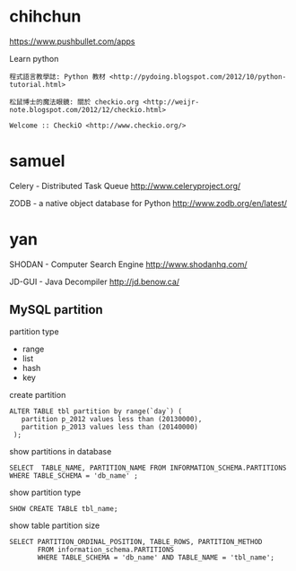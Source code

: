 # chihchun

  
<https://www.pushbullet.com/apps>  

Learn python

    程式語言教學誌: Python 教材 <http://pydoing.blogspot.com/2012/10/python-tutorial.html>  

    松鼠博士的魔法眼鏡: 關於 checkio.org <http://weijr-note.blogspot.com/2012/12/checkio.html>  

    Welcome :: CheckiO <http://www.checkio.org/>  

# samuel

Celery -  Distributed Task Queue
<http://www.celeryproject.org/>  

ZODB - a native object database for Python
<http://www.zodb.org/en/latest/>  

# yan

SHODAN - Computer Search Engine
<http://www.shodanhq.com/>  

JD-GUI - Java Decompiler
<http://jd.benow.ca/>  

## MySQL partition


partition type
* range
* list
* hash
* key

create partition


    ALTER TABLE tbl partition by range(`day`) (
       partition p_2012 values less than (20130000),
       partition p_2013 values less than (20140000)
     );


 
show partitions in database 


    SELECT  TABLE_NAME, PARTITION_NAME FROM INFORMATION_SCHEMA.PARTITIONS WHERE TABLE_SCHEMA = 'db_name' ;


show partition type


    SHOW CREATE TABLE tbl_name;


 
show table partition size


    SELECT PARTITION_ORDINAL_POSITION, TABLE_ROWS, PARTITION_METHOD
           FROM information_schema.PARTITIONS 
           WHERE TABLE_SCHEMA = 'db_name' AND TABLE_NAME = 'tbl_name';

